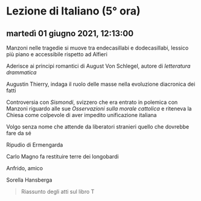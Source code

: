

# Lezione di Italiano (5° ora)

## martedì 01 giugno 2021, 12:13:00

Manzoni nelle tragedie si muove tra endecasillabi e dodecasillabi, lessico più piano e accessibile rispetto ad Alfieri

Aderisce ai principi romantici di August Von Schlegel, autore di *letteratura drammatica*

Augustin Thierry, indaga il ruolo delle masse nella evoluzione diacronica dei fatti

Controversia con *Sismondi*, svizzero che era entrato in polemica con Manzoni riguardo alle sue *Osservazioni sulla morale cattolica* e riteneva la Chiesa come colpevole di aver impedito unificazione italiana

Volgo senza nome che attende da liberatori stranieri quello che dovrebbe fare da sé

Ripudio di Ermengarda

Carlo Magno fa restituire terre dei longobardi

Anfrido, amico

Sorella Hansberga

> Riassunto degli atti sul libro
T
<!--stackedit_data:
eyJoaXN0b3J5IjpbMTI2MTc4ODE1NSwyMDUxNDk5MzA1LC0yOD
U2NDA2NDEsOTMyMjE1NjE4LDE0Njc4MDY2MDRdfQ==
-->